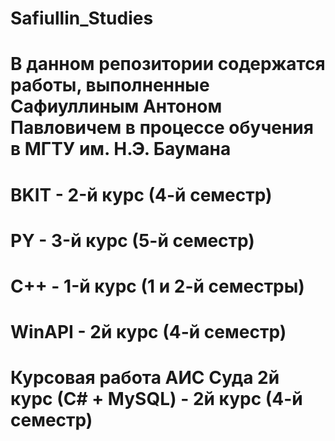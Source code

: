 # Safiullin_Studies
# В данном репозитории содержатся работы, выполненные Сафиуллиным Антоном Павловичем в процессе обучения в МГТУ им. Н.Э. Баумана
# BKIT - 2-й курс (4-й семестр)
# PY - 3-й курс (5-й семестр)
# C++ - 1-й курс (1 и 2-й семестры) 
# WinAPI - 2й курс (4-й семестр)
# Курсовая работа АИС Суда 2й курс (С# + MySQL) - 2й курс (4-й семестр)
